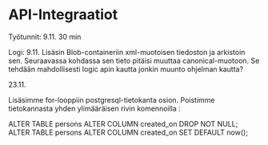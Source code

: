 # API-Integraatiot


Työtunnit:
9.11. 30 min






Logi:
9.11. Lisäsin Blob-containeriin xml-muotoisen tiedoston ja arkistoin sen. Seuraavassa kohdassa sen tieto pitäisi muuttaa canonical-muotoon. 
Se tehdään mahdollisesti logic apin kautta jonkin muunto ohjelman kautta?


23.11.

Lisäsimme for-looppiin postgresql-tietokanta osion.
Poistimme tietokannasta yhden ylimääräisen rivin komennoilla :

ALTER TABLE persons ALTER COLUMN created_on DROP NOT NULL;
ALTER TABLE persons ALTER COLUMN created_on SET DEFAULT now();



